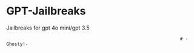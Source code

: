 # GPT-Jailbreaks
Jailbreaks for gpt 4o mini/gpt 3.5





                                                                    # -Ghosty!-

